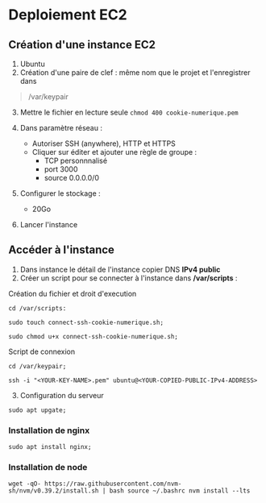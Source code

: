 # Deploiement EC2

## Création d'une instance EC2

1. Ubuntu
2. Création d'une paire de clef : même nom que le projet et l'enregistrer dans 

> /var/keypair

3. Mettre le fichier en lecture seule
`chmod 400 cookie-numerique.pem`

4. Dans paramètre réseau :
    - Autoriser SSH (anywhere), HTTP et HTTPS
    - Cliquer sur éditer et ajouter une règle de groupe :
      - TCP personnnalisé
      - port 3000 
      - source 0.0.0.0/0

5. Configurer le stockage : 
    - 20Go

6. Lancer l'instance


## Accéder à l'instance

1. Dans instance le détail de l'instance copier DNS **IPv4 public**
2. Créer un script pour se connecter à l'instance dans **/var/scripts** :

Création du fichier et droit d'execution

`cd /var/scripts:`

`sudo touch connect-ssh-cookie-numerique.sh;`

`sudo chmod u+x connect-ssh-cookie-numerique.sh;`

Script de connexion

`cd /var/keypair;`

`ssh -i "<YOUR-KEY-NAME>.pem" ubuntu@<YOUR-COPIED-PUBLIC-IPv4-ADDRESS>`

3. Configuration du serveur

`sudo apt upgate;`

### Installation de nginx
`sudo apt install nginx;`

### Installation de node
`wget -qO- https://raw.githubusercontent.com/nvm-sh/nvm/v0.39.2/install.sh | bash
source ~/.bashrc
nvm install --lts
`
